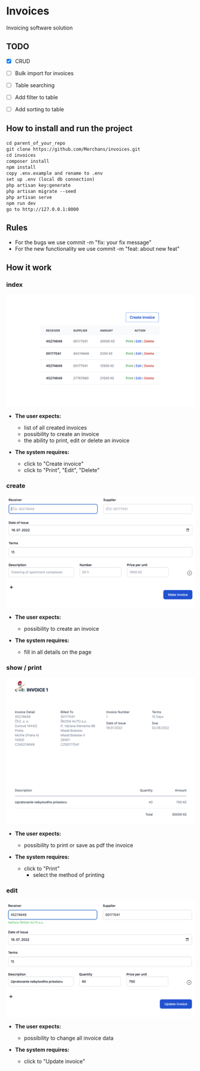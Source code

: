 # Invoices
Invoicing software solution

## TODO
- [x] CRUD
- [ ] Bulk import for invoices
- [ ] Table searching
- [ ] Add filter to table
- [ ] Add sorting to table


## How to install and run the project

```
cd parent_of_your_repo
git clone https://github.com/Merchans/invoices.git
cd invoices
composer install
npm install
copy .env.example and rename to .env
set up .env (local db connection)
php artisan key:generate
php artisan migrate --seed
php artisan serve
npm run dev
go to http://127.0.0.1:8000
```

## Rules
- For the bugs we use commit -m "fix: your fix message"
- For the new functionality we use commit -m "feat: about new feat"

## How it work
### index
![homepage](https://raw.githubusercontent.com/Merchans/invoices/ea59dbf5925fcca1264f9612255668dfb59f4a40/public/images/index.png)
- **The user expects:**
    - list of all created invoices
    - possibility to create an invoice
    - the ability to print, edit or delete an invoice

- **The system requires:**
    - click to "Create invoice"
    - click to "Print", "Edit", "Delete"

### create
![homepage](https://raw.githubusercontent.com/Merchans/invoices/ea59dbf5925fcca1264f9612255668dfb59f4a40/public/images/create.png)
- **The user expects:**
    - possibility to create an invoice

- **The system requires:**
    - fill in all details on the page

### show / print
![homepage](https://raw.githubusercontent.com/Merchans/invoices/ea59dbf5925fcca1264f9612255668dfb59f4a40/public/images/invoice.png)
- **The user expects:**
    - possibility to print or save as pdf the invoice

- **The system requires:**
    - click to "Print"
        - select the method of printing

### edit
![homepage](https://raw.githubusercontent.com/Merchans/invoices/ea59dbf5925fcca1264f9612255668dfb59f4a40/public/images/edit.png)
- **The user expects:**
    - possibility to change all invoice data

- **The system requires:**
    - click to "Update invoice"
